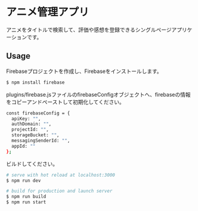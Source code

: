# アニメ管理アプリ
アニメをタイトルで検索して、評価や感想を登録できるシングルページアプリケーションです。

## Usage

Firebaseプロジェクトを作成し、Firebaseをインストールします。

```bash
$ npm install firebase
```

plugins/firebase.jsファイルのfirebaseConfigオブジェクトへ、firebaseの情報をコピーアンドペーストして初期化してください。

```bash
const firebaseConfig = {
  apiKey: "",
  authDomain: "",
  projectId: "",
  storageBucket: "",
  messagingSenderId: "",
  appId: ""
};
```

ビルドしてください。

```bash
# serve with hot reload at localhost:3000
$ npm run dev

# build for production and launch server
$ npm run build
$ npm run start
```
